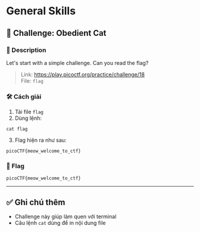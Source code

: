 
# General Skills

## 🧩 Challenge: Obedient Cat

### 📝 Description
Let's start with a simple challenge. Can you read the flag?

> Link: https://play.picoctf.org/practice/challenge/18  
> File: `flag`

### 🛠️ Cách giải

1. Tải file `flag`
2. Dùng lệnh:

```
cat flag
```

3. Flag hiện ra như sau:

```
picoCTF{meow_welcome_to_ctf}
```

### 🏁 Flag

```
picoCTF{meow_welcome_to_ctf}
```

---

## ✅ Ghi chú thêm

- Challenge này giúp làm quen với terminal
- Câu lệnh `cat` dùng để in nội dung file
